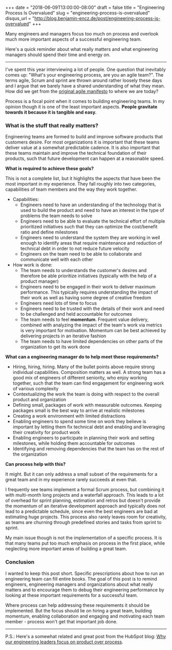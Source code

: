 +++
date = "2018-06-09T13:00:00-08:00"
draft = false
title = "Engineering Process Is Overvalued"
slug = "engineering-process-is-overvalued"
disqus_url = "http://blog.benjamin-encz.de/post/engineering-process-is-overvalued"
+++

Many engineers and managers focus too much on process and overlook much more important aspects of a successful engineering team.

Here's a quick reminder about what really matters and what engineering managers should spend their time and energy on.

<!--more-->

------



I've spent this year interviewing a lot of people. One question that inevitably comes up: "What's your engineering process, are you an agile team?". The terms agile, Scrum and sprint are thrown around rather loosely these days and I argue that we barely have a shared understanding of what they mean. How did we get from the [original agile manifesto](http://agilemanifesto.org/) to where we are today?

Process is a focal point when it comes to building engineering teams. In my opinion though it is one of the least important aspects. **People gravitate towards it because it is tangible and easy.**

### What is the stuff that really matters?

Engineering teams are formed to build and improve software products that customers desire. For most organizations it is important that these teams deliver value at a somewhat predictable cadence. It is also important that these teams maintain and improve the technical foundation of their products, such that future development can happen at a reasonable speed.

**What is required to achieve these goals?** 

This is not a complete list, but it highlights the aspects that have been the most important in my experience. They fall roughly into two categories, capabilities of team members and the way they work together.

- Capabilities:
  - Engineers need to have an understanding of the technology that is used to build the product and need to have an interest in the type of problems the team needs to solve
  - Engineers need to be able to evaluate the technical effort of multiple prioritized initiatives such that they can optimize the cost/benefit ratio and define milestones
  - Engineers need to understand the system they are working in well enough to identify areas that require maintenance and reduction of technical debt in order to not reduce future velocity
  - Engineers on the team need to be able to collaborate and communicate well with each other
- How work is done:
  - The team needs to understands the customer's desires and therefore be able prioritize initiatives (typically with the help of a product manager)
  - Engineers need to be engaged in their work to deliver maximum performance. This typically requires understanding the impact of their work as well as having some degree of creative freedom
  - Engineers need lots of time to focus
  - Engineers need to be trusted with the details of their work and need to be challenged and held accountable for outcomes
  - The team needs to feel **momentum**. Frequent value delivery, combined with analyzing the impact of the team's work via metrics is very important for motivation. Momentum can be best achieved by delivering projects in an iterative fashion
  - The team needs to have limited dependencies on other parts of the organization to get its work done

**What can a engineering manager do to help meet these requirements?**

- Hiring, hiring, hiring. Many of the bullet points above require strong individual capabilities. Composition matters as well. A strong team has a good mix of engineers of different seniority, who enjoy working together, such that the team can find engagement for engineering work of various complexity
- Contextualizing the work the team is doing with respect to the overall product and organization
- Defining small, packages of work with measurable outcomes. Keeping packages small is the best way to arrive at realistic milestones
- Creating a work environment with limited distractions
- Enabling engineers to spend some time on work they believe is important by letting them fix technical debt and enabling and leveraging their creativity for product work
- Enabling engineers to participate in planning their work and setting milestones, while holding them accountable for outcomes
- Identifying and removing dependencies that the team has on the rest of the organization

**Can process help with this?**

It might. But it can only address a small subset of the requirements for a great team and in my experience rarely succeeds at even that.

I frequently see teams implement a formal Scrum process, but combining it with multi-month long projects and a waterfall approach. This leads to a lot of overhead for sprint planning, estimation and retros but doesn't provide the momentum of an iterative development approach and typically does not lead to a predictable schedule, since even the best engineers are bad at estimating huge projects. This process also rarely leaves room for creativity, as teams are churning through predefined stories and tasks from sprint to sprint.

My main issue though is not the implementation of a specific process. It is that many teams put too much emphasis on process in the first place, while neglecting more important areas of building a great team.

### Conclusion

I wanted to keep this post short. Specific prescriptions about how to run an engineering team can fill entire books. The goal of this post is to remind engineers, engineering managers and organizations about what really matters and to encourage them to debug their engineering performance by looking at these important requirements for a successful team.

Where process can help addressing these requirements it should be implemented. But the focus should lie on hiring a great team, building momentum, enabling collaboration and engaging and motivating each team member - process won't get that important job done.

---

P.S.: Here's a somewhat related and great post from the HubSpot blog: [Why our engineering leaders focus on product over process](https://medium.com/hubspot-product/why-our-engineering-leaders-focus-on-product-over-process-26224aa4b36b).

